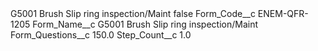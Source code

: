 <?xml version="1.0" encoding="UTF-8"?>
<CustomMetadata xmlns="http://soap.sforce.com/2006/04/metadata" xmlns:xsi="http://www.w3.org/2001/XMLSchema-instance" xmlns:xsd="http://www.w3.org/2001/XMLSchema">
    <label>G5001 Brush Slip ring inspection/Maint</label>
    <protected>false</protected>
    <values>
        <field>Form_Code__c</field>
        <value xsi:type="xsd:string">ENEM-QFR-1205</value>
    </values>
    <values>
        <field>Form_Name__c</field>
        <value xsi:type="xsd:string">G5001 Brush Slip ring inspection/Maint</value>
    </values>
    <values>
        <field>Form_Questions__c</field>
        <value xsi:type="xsd:double">150.0</value>
    </values>
    <values>
        <field>Step_Count__c</field>
        <value xsi:type="xsd:double">1.0</value>
    </values>
</CustomMetadata>
